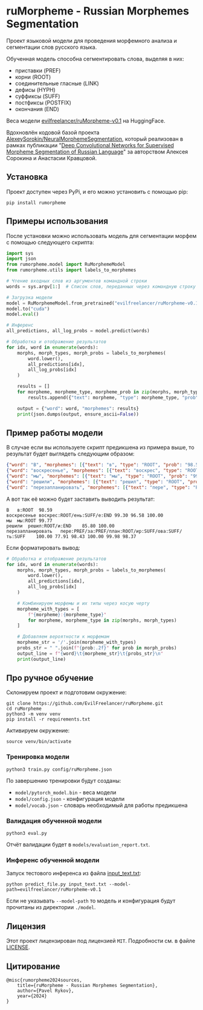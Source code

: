 # ruMorpheme - Russian Morphemes Segmentation

Проект языковой модели для проведения морфемного анализа и сегментации слов русского языка.

Обученная модель способна сегментировать слова, выделяя в них:

- приставки (PREF)
- корни (ROOT)
- соединительные гласные (LINK)
- дефисы (HYPH)
- суффиксы (SUFF)
- постфиксы (POSTFIX)
- окончания (END)

Веса модели [evilfreelancer/ruMorpheme-v0.1](https://huggingface.co/evilfreelancer/ruMorpheme-v0.1) на HuggingFace.

Вдохновлён кодовой базой
проекта [AlexeySorokin/NeuralMorphemeSegmentation](https://github.com/AlexeySorokin/NeuralMorphemeSegmentation), который
реализован в рамках
публикации "[Deep Convolutional Networks for Supervised Morpheme Segmentation of Russian Language](https://github.com/AlexeySorokin/NeuralMorphemeSegmentation/blob/master/Articles/MorphemeSegmentation_final.pdf)"
за авторством Алексея Сорокина и Анастасии Кравцовой.

## Установка

Проект доступен через PyPi, и его можно установить с помощью pip:

```shell
pip install rumorpheme
```

## Примеры использования

После установки можно использовать модель для сегментации морфем с помощью следующего скрипта:

```python
import sys
import json
from rumorpheme.model import RuMorphemeModel
from rumorpheme.utils import labels_to_morphemes

# Чтение входных слов из аргументов командной строки
words = sys.argv[1:]  # Список слов, переданных через командную строку

# Загрузка модели
model = RuMorphemeModel.from_pretrained("evilfreelancer/ruMorpheme-v0.1")
model.to("cuda")
model.eval()

# Инференс
all_predictions, all_log_probs = model.predict(words)

# Обработка и отображение результатов
for idx, word in enumerate(words):
    morphs, morph_types, morph_probs = labels_to_morphemes(
        word.lower(),
        all_predictions[idx],
        all_log_probs[idx]
    )

    results = []
    for morpheme, morpheme_type, morpheme_prob in zip(morphs, morph_types, morph_probs):
        results.append({"text": morpheme, "type": morpheme_type, "prob": str(morpheme_prob.round(2))})

    output = {"word": word, "morphemes": results}
    print(json.dumps(output, ensure_ascii=False))
```

## Пример работы модели

В случае если вы используете скрипт предикшена из примера выше, то результат будет выглядеть следующим образом:

```json lines
{"word": "В", "morphemes": [{"text": "в", "type": "ROOT", "prob": "98.59"}]}
{"word": "воскресенье", "morphemes": [{"text": "воскрес", "type": "ROOT", "prob": "99.3"}, {"text": "ень", "type": "SUFF", "prob": "96.58"}, {"text": "е", "type": "END", "prob": "100.0"}]}
{"word": "мы", "morphemes": [{"text": "мы", "type": "ROOT", "prob": "99.77"}]}
{"word": "решили", "morphemes": [{"text": "решил", "type": "ROOT", "prob": "85.8"}, {"text": "и", "type": "END", "prob": "100.0"}]}
{"word": "перезапланировать", "morphemes": [{"text": "пере", "type": "PREF", "prob": "100.0"}, {"text": "за", "type": "PREF", "prob": "77.91"}, {"text": "план", "type": "ROOT", "prob": "98.43"}, {"text": "ир", "type": "SUFF", "prob": "100.0"}, {"text": "ова", "type": "SUFF", "prob": "99.98"}, {"text": "ть", "type": "SUFF", "prob": "98.37"}]}
```

А вот так её можно будет заставить выводить результат:

```shell
В	в:ROOT	98.59
воскресенье	воскрес:ROOT/ень:SUFF/е:END	99.30 96.58 100.00
мы	мы:ROOT	99.77
решили	решил:ROOT/и:END	85.80 100.00
перезапланировать	пере:PREF/за:PREF/план:ROOT/ир:SUFF/ова:SUFF/ть:SUFF	100.00 77.91 98.43 100.00 99.98 98.37
```

Если форматировать вывод:

```python
# Обработка и отображение результатов
for idx, word in enumerate(words):
    morphs, morph_types, morph_probs = labels_to_morphemes(
        word.lower(),
        all_predictions[idx],
        all_log_probs[idx]
    )

    # Комбинируем морфемы и их типы через косую черту
    morpheme_with_types = [
        f"{morpheme}:{morpheme_type}"
        for morpheme, morpheme_type in zip(morphs, morph_types)
    ]

    # Добавляем вероятности к морфемам
    morpheme_str = '/'.join(morpheme_with_types)
    probs_str = " ".join(f"{prob:.2f}" for prob in morph_probs)
    output_line = f"{word}\t{morpheme_str}\t{probs_str}\n"
    print(output_line)
```

## Про ручное обучение

Склонируем проект и подготовим окружение:

```shell
git clone https://github.com/EvilFreelancer/ruMorpheme.git
cd ruMorpheme
python3 -m venv venv
pip install -r requirements.txt
```

Активируем окружение:

```shell
source venv/bin/activate
```

### Тренировка модели

```shell
python3 train.py config/ruMorpheme.json
```

По завершению тренировки будут созданы:

- `model/pytorch_model.bin` - веса модели
- `model/config.json` - конфигурация модели
- `model/vocab.json` - словарь необходимый для работы предикшена

### Валидация обученной модели

```shell
python3 eval.py
```

Отчёт валидации будет в `models/evaluation_report.txt`.

### Инференс обученной модели

Запуск тестового инференса из файла [input_text.txt](./input_text.txt):

```shell
python predict_file.py input_text.txt --model-path=evilfreelancer/ruMorpheme-v0.1
```

Если не указывать `--model-path` то модель и конфигурация будут прочитаны из директории `./model`.

## Лицензия

Этот проект лицензирован под лицензией `MIT`. Подробности см. в файле [LICENSE](./LICENSE).

## Цитирование

```
@misc{rumorpheme2024sources,
    title={ruMorpheme - Russian Morphemes Segmentation},
    author={Pavel Rykov},
    year={2024}
}
```
